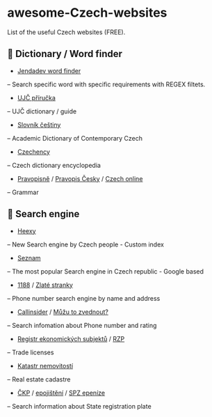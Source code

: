 # awesome-Czech-websites
List of the useful Czech websites (FREE). 

📖 Dictionary / Word finder
---------------
* [Jendadev word finder](https://slova.jenda.dev/)

– Search specific word with specific requirements with REGEX filtets. 

* [UJČ příručka](https://prirucka.ujc.cas.cz/)

– UJČ dictionary / guide

* [Slovník češtiny](https://slovnikcestiny.cz/)

– Academic Dictionary of Contemporary Czech

* [Czechency](https://www.czechency.org/)

– Czech dictionary encyclopedia

* [Pravopisně](https://www.pravopisne.cz/) / [Pravopis Česky](https://www.pravopiscesky.cz/) / [Czech online](https://www.czechonline.org/gramatika)

– Grammar

🔎 Search engine
---------------
* [Heexy](https://heexy.org/)

– New Search engine by Czech people - Custom index

* [Seznam](https://search.seznam.cz)

– The most popular Search engine in Czech republic - Google based

* [1188](https://seznam.1188.cz/) / [Zlaté stranky](https://www.zlatestranky.cz/)

– Phone number search engine by name and address

* [Callinsider](https://www.callinsider.cz/) / [Můžu to zvednout?](https://www.muzutozvednout.cz/)

– Search infomation about Phone number and rating

* [Registr ekonomických subjektů](https://apl.czso.cz/res/) / [RZP](https://www.rzp.cz/portal)

– Trade licenses

* [Katastr nemovitostí](https://nahlizenidokn.cuzk.gov.cz/)

– Real estate cadastre

* [ČKP](https://ic.ckp.cz/ICwww/servlet?_page=searchSPZ&lngID=1) / [epojištění](https://www.epojisteni.cz/) / [SPZ epeníze](https://spz.penize.cz)

– Search information about State registration plate
